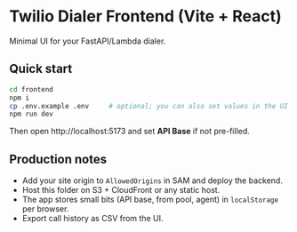 # Twilio Dialer Frontend (Vite + React)

Minimal UI for your FastAPI/Lambda dialer.

## Quick start

```bash
cd frontend
npm i
cp .env.example .env     # optional; you can also set values in the UI
npm run dev
```

Then open http://localhost:5173 and set **API Base** if not pre-filled.

## Production notes

- Add your site origin to `AllowedOrigins` in SAM and deploy the backend.
- Host this folder on S3 + CloudFront or any static host.
- The app stores small bits (API base, from pool, agent) in `localStorage` per browser.
- Export call history as CSV from the UI.

